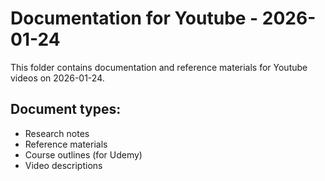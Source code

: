 # Documentation for Youtube - 2026-01-24

This folder contains documentation and reference materials for Youtube videos on 2026-01-24.

## Document types:
- Research notes
- Reference materials
- Course outlines (for Udemy)
- Video descriptions
